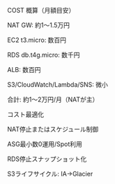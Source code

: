 ﻿
COST
概算（月額目安）

NAT GW: 約1〜1.5万円

EC2 t3.micro: 数百円

RDS db.t4g.micro: 数千円

ALB: 数百円

S3/CloudWatch/Lambda/SNS: 微小

合計: 約1〜2万円/月（NATが主）

コスト最適化

NAT停止またはスケジュール制御

ASG最小数0運用/Spot利用

RDS停止スナップショット化

S3ライフサイクル: IA→Glacier
